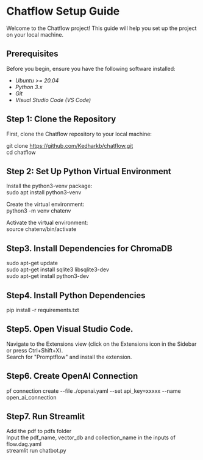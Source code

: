 # Chatflow Setup Guide

Welcome to the Chatflow project! This guide will help you set up the project on your local machine.

## Prerequisites

Before you begin, ensure you have the following software installed:

- *Ubuntu >= 20.04*
- *Python 3.x*
- *Git*
- *Visual Studio Code (VS Code)*

## Step 1: Clone the Repository

First, clone the Chatflow repository to your local machine:

git clone https://github.com/Kedharkb/chatflow.git  <br>
cd chatflow

## Step 2: Set Up Python Virtual Environment

Install the python3-venv package:<br>
sudo apt install python3-venv<br>

Create the virtual environment:<br>
python3 -m venv chatenv<br>

Activate the virtual environment:<br>
source chatenv/bin/activate <br>

## Step3. Install Dependencies for ChromaDB <br>
sudo apt-get update <br>
sudo apt-get install sqlite3 libsqlite3-dev <br>
sudo apt-get install python3-dev <br>

## Step4. Install Python Dependencies <br>
pip install -r requirements.txt

## Step5. Open Visual Studio Code. <br>
Navigate to the Extensions view (click on the Extensions icon in the Sidebar or press Ctrl+Shift+X). <br>
Search for "Promptflow" and install the extension. <br>

## Step6.  Create OpenAI Connection <br>
pf connection create --file ./openai.yaml --set api_key=xxxxx --name open_ai_connection

## Step7.  Run Streamlit
Add the pdf to pdfs folder  <br>
Input the pdf_name, vector_db and collection_name in the inputs of flow.dag.yaml  <br>
streamlit run chatbot.py

